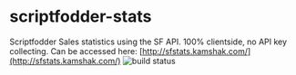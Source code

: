 # scriptfodder-stats
Scriptfodder Sales statistics using the SF API. 100% clientside, no API key collecting.
Can be accessed here: [http://sfstats.kamshak.com/](http://sfstats.kamshak.com/)
![build status](http://ci.kamshak.com/projects/6/status.png?ref=master)
